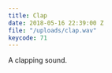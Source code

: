 ```yaml
---
title: Clap
date: 2018-05-16 22:39:00 Z
file: "/uploads/clap.wav"
keycode: 71
---
```


 A clapping sound.